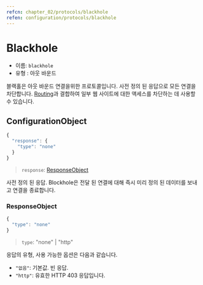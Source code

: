 ```yaml
---
refcn: chapter_02/protocols/blackhole
refen: configuration/protocols/blackhole
---
```


# Blackhole

* 이름: `blackhole`
* 유형 : 아웃 바운드

블랙홀은 아웃 바운드 연결을위한 프로토콜입니다. 사전 정의 된 응답으로 모든 연결을 차단합니다. [Routing](../routing.md)과 결합하여 일부 웹 사이트에 대한 액세스를 차단하는 데 사용할 수 있습니다.

## ConfigurationObject

```javascript
{
  "response": {
    "type": "none"
  }
}
```

> `response`: [ResponseObject](#responseobject)

사전 정의 된 응답. Blockhole은 전달 된 연결에 대해 즉시 미리 정의 된 데이터를 보내고 연결을 종료합니다.

### ResponseObject

```javascript
{
  "type": "none"
}
```

> `type`: "none" | "http"

응답의 유형, 사용 가능한 옵션은 다음과 같습니다.

* `"없음"`: 기본값. 빈 응답.
* `"http"`: 유효한 HTTP 403 응답입니다.